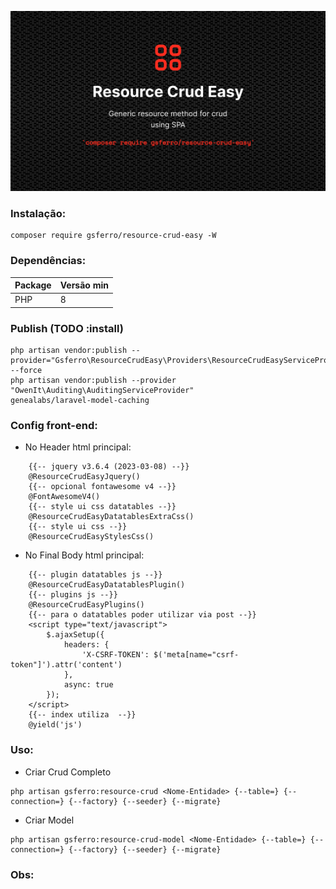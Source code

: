 ![Logo](logo.png)

### Instalação:

```composer 
composer require gsferro/resource-crud-easy -W
```

### Dependências:

Package | Versão min
--------|-----------
PHP | 8

### Publish (TODO :install)
```composer 
php artisan vendor:publish --provider="Gsferro\ResourceCrudEasy\Providers\ResourceCrudEasyServiceProvider" --force
php artisan vendor:publish --provider "OwenIt\Auditing\AuditingServiceProvider"
genealabs/laravel-model-caching
```
### Config front-end:

- No Header html principal:
```text
    {{-- jquery v3.6.4 (2023-03-08) --}}
    @ResourceCrudEasyJquery()
    {{-- opcional fontawesome v4 --}}
    @FontAwesomeV4()
    {{-- style ui css datatables --}}
    @ResourceCrudEasyDatatablesExtraCss() 
    {{-- style ui css --}}
    @ResourceCrudEasyStylesCss() 
```
- No Final Body html principal:
```text
    {{-- plugin datatables js --}}
    @ResourceCrudEasyDatatablesPlugin()
    {{-- plugins js --}}
    @ResourceCrudEasyPlugins()
    {{-- para o datatables poder utilizar via post --}}
    <script type="text/javascript">
        $.ajaxSetup({
            headers: {
                'X-CSRF-TOKEN': $('meta[name="csrf-token"]').attr('content')
            },
            async: true
        });
    </script>
    {{-- index utiliza  --}}
    @yield('js')
```

### Uso:

- Criar Crud Completo
```text 
php artisan gsferro:resource-crud <Nome-Entidade> {--table=} {--connection=} {--factory} {--seeder} {--migrate}
```

- Criar Model
```text 
php artisan gsferro:resource-crud-model <Nome-Entidade> {--table=} {--connection=} {--factory} {--seeder} {--migrate}
```

### Obs:

###